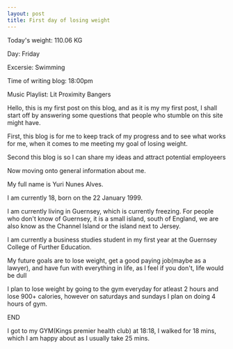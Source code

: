 ```yaml
---
layout: post
title: First day of losing weight 
---
```


Today's weight: 110.06 KG

Day: Friday

Excersie: Swimming

Time of writing blog: 18:00pm

Music Playlist: Lit Proximity Bangers 

Hello, this is my first post on this blog, and as it is my my first post, I shall start off by answering some questions that people who stumble on this site might have. 

First, this blog is for me to keep track of my progress and to see what works for me, when it comes to me meeting my goal of losing weight. 

Second this blog is so I can share my ideas and attract potential employeers

Now moving onto general information about me. 

My full name is Yuri Nunes Alves. 

I am currently 18, born on the 22 January 1999. 

I am currently living in Guernsey, which is currently freezing. For people who don't know of Guernsey, it is a small island, south of England, we are also know as the Channel Island or the island next to Jersey. 

I am currently a business studies student in my first year at the Guernsey College of Further Education. 

My future goals are to lose weight, get a good paying job(maybe as a lawyer), and have fun with everything in life, as I feel if you don't, life would be dull

I plan to lose weight by going to the gym everyday for atleast 2 hours and lose 900+ calories, however on saturdays and sundays I plan on doing 4 hours of gym. 

END 

I got to my GYM(Kings premier health club) at 18:18, I walked for 18 mins, which I am happy about as I usually take 25 mins. 


